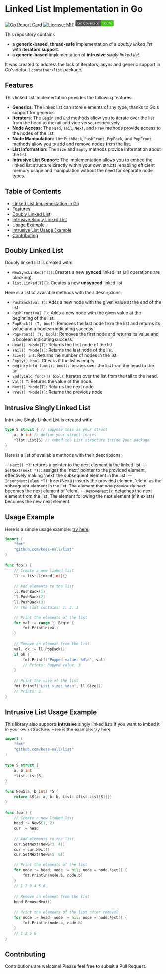 # Linked List Implementation in Go

[![Go Report Card](https://goreportcard.com/badge/github.com/koss-null/list)](https://goreportcard.com/report/github.com/koss-null/list)
[![License: MIT](https://img.shields.io/badge/License-MIT-yellow.svg)](https://opensource.org/licenses/MIT)
[![Coverage](https://raw.githubusercontent.com/koss-null/list/master/coverage_badge.png?raw=true)](coverage)


This repository contains:
- a **generic-based**, **thread-safe** implementation of a *doubly linked list* with **iterators support**.  
- a **generic-based** implementation of **intrusive** *singly linked list*.  
  
It was created to address the lack of iterators, async and generic support in Go's default `container/list` package.  

## Features

This linked list implementation provides the following features:

- **Generics**: The linked list can store elements of any type, thanks to Go's support for generics.
- **Iterators**: The `Begin` and `End` methods allow you to iterate over the list from the head to the tail and vice versa, respectively.
- **Node Access**: The `Head`, `Tail`, `Next`, and `Prev` methods provide access to the nodes of the list.
- **Node Manipulation**: The `PushBack`, `PushFront`, `PopBack`, and `PopFront` methods allow you to add and remove nodes from the list.
- **List Information**: The `Size` and `Empty` methods provide information about the list.
- **Intrusive List Support**: The implementation allows you to embed the linked list structure directly within your own structs, enabling efficient memory usage and manipulation without the need for separate node types.

## Table of Contents

- [Linked List Implementation in Go](#linked-list-implementation-in-go)
- [Features](#features)
- [Doubly Linked List](#doubly-linked-list)
- [Intrusive Singly Linked List](#intrusive-singly-linked-list)
- [Usage Example](#usage-example)
- [Intrusive List Usage Example](#intrusive-list-usage-example)
- [Contributing](#contributing)

## Doubly Linked List
  
Doubly linked list is created with: 
  
- `NewSyncLinked[T]()`: Creates a new **synced** linked list (all operations are blocking).
- `list.Linked[T]{}`: Creates a new **unsynced** linked list  
  
Here is a list of available methods with their descriptions:
  
  
- `PushBack(val T)`: Adds a new node with the given value at the end of the list.
- `PushFront(val T)`: Adds a new node with the given value at the beginning of the list.
- `PopBack() (T, bool)`: Removes the last node from the list and returns its value and a boolean indicating success.
- `PopFront() (T, bool)`: Removes the first node and returns its value and a boolean indicating success.
- `Head() *Node[T]`: Returns the first node of the list.
- `Tail() *Node[T]`: Returns the last node of the list.
- `Size() int`: Returns the number of nodes in the list.
- `Empty() bool`: Checks if the list is empty.
- `Begin(yield func(T) bool)`: Iterates over the list from the head to the tail.
- `End(yield func(T) bool)`: Iterates over the list from the tail to the head.
- `Val() T`: Returns the value of the node.
- `Next() *Node[T]`: Returns the next node.
- `Prev() *Node[T]`: Returns the previous node.

## Intrusive Singly Linked List

Intrusive Singly Linked List is created with: 
  
```go
type S struct { // suppose this is your struct
    a, b int // define your struct innies
    *list.List[S] // embed the List structure inside your package
}
```
  
Here is a list of available methods with their descriptions:
  
  
-- `Next() *T`: returns a pointer to the next element in the linked list.
-- `SetNext(next *T)`: assigns the 'next' pointer to the provided element, effectively making 'next' the subsequent element in the list.
-- `InsertNext(elem *T)`: InsertNext() inserts the provided element 'elem' as the subsequent element in the list. The element that was previously next becomes the next element of 'elem'.
-- `RemoveNext()`: detaches the next element from the list. The element following the next element (if it exists) becomes the new next element.
  
## Usage Example
  
Here is a simple usage example: [try here](https://go.dev/play/p/xQwBpUEaT3r)

```go
import (
	"fmt"
	"github.com/koss-null/list"
)

func foo() {
	// Create a new linked list
	ll := list.Linked[int]{}

	// Add elements to the list
	ll.PushBack(1)
	ll.PushBack(2)
	ll.PushBack(3)
	// The list contains: 1, 2, 3

	// Print the elements of the list
	for val := range ll.Begin {
		fmt.Println(val)
	}

	// Remove an element from the list
	val, ok := ll.PopBack()
	if ok {
		fmt.Printf("Popped value: %d\n", val)
		// Prints: Popped value: 3
	}

	// Print the size of the list
	fmt.Printf("List size: %d\n", ll.Size())
	// Prints: 2
}
```

## Intrusive List Usage Example

This library also supports **intrusive** singly linked lists if you want to imbed it in your own structure. Here is the example: [try here](https://go.dev/play/p/NMTOWaMQFaY)

```go
import (
	"fmt"
	"github.com/koss-null/list"
)

type S struct {
	a, b int
	*list.List[S]
}

func NewS(a, b int) *S {
    return &S{a: a, b: b, List: &list.List[S]{}}
}

func foo() {
	// Create a new linked list
	head := NewS(1, 2)
	cur := head

	// Add elements to the list
	cur.SetNext(NewS(3, 4))
	cur = cur.Next()
	cur.SetNext(NewS(5, 6))

	// Print the elements of the list
	for node := head; node != nil; node = node.Next() {
		fmt.Println(node.a, node.b)
	}
	// 1 2 3 4 5 6

	// Remove an element from the list
	head.RemoveNext()

	// Print the elements of the list after removal
	for node := head; node != nil; node = node.Next() {
		fmt.Println(node.a, node.b)
	}
	// 1 2 5 6
}
```

## Contributing 

Contributions are welcome! Please feel free to submit a Pull Request.
